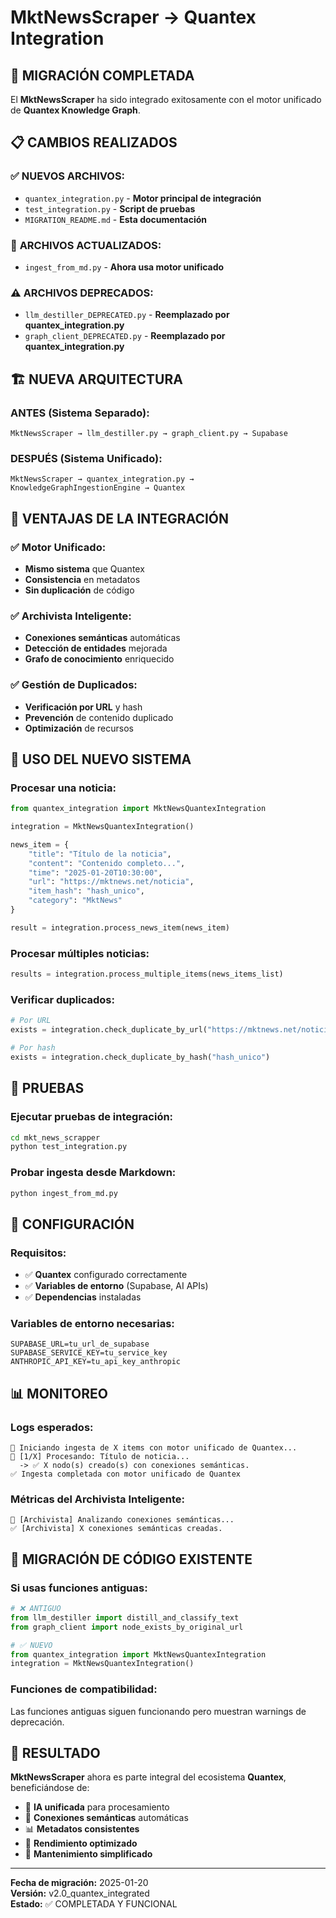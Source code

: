 # MktNewsScraper → Quantex Integration

## 🚀 MIGRACIÓN COMPLETADA

El **MktNewsScraper** ha sido integrado exitosamente con el motor unificado de **Quantex Knowledge Graph**.

## 📋 CAMBIOS REALIZADOS

### ✅ **NUEVOS ARCHIVOS:**
- `quantex_integration.py` - **Motor principal de integración**
- `test_integration.py` - **Script de pruebas**
- `MIGRATION_README.md` - **Esta documentación**

### 🔄 **ARCHIVOS ACTUALIZADOS:**
- `ingest_from_md.py` - **Ahora usa motor unificado**

### ⚠️ **ARCHIVOS DEPRECADOS:**
- `llm_destiller_DEPRECATED.py` - **Reemplazado por quantex_integration.py**
- `graph_client_DEPRECATED.py` - **Reemplazado por quantex_integration.py**

## 🏗️ **NUEVA ARQUITECTURA**

### **ANTES (Sistema Separado):**
```
MktNewsScraper → llm_destiller.py → graph_client.py → Supabase
```

### **DESPUÉS (Sistema Unificado):**
```
MktNewsScraper → quantex_integration.py → KnowledgeGraphIngestionEngine → Quantex
```

## 🎯 **VENTAJAS DE LA INTEGRACIÓN**

### ✅ **Motor Unificado:**
- **Mismo sistema** que Quantex
- **Consistencia** en metadatos
- **Sin duplicación** de código

### ✅ **Archivista Inteligente:**
- **Conexiones semánticas** automáticas
- **Detección de entidades** mejorada
- **Grafo de conocimiento** enriquecido

### ✅ **Gestión de Duplicados:**
- **Verificación por URL** y hash
- **Prevención** de contenido duplicado
- **Optimización** de recursos

## 📖 **USO DEL NUEVO SISTEMA**

### **Procesar una noticia:**
```python
from quantex_integration import MktNewsQuantexIntegration

integration = MktNewsQuantexIntegration()

news_item = {
    "title": "Título de la noticia",
    "content": "Contenido completo...",
    "time": "2025-01-20T10:30:00",
    "url": "https://mktnews.net/noticia",
    "item_hash": "hash_unico",
    "category": "MktNews"
}

result = integration.process_news_item(news_item)
```

### **Procesar múltiples noticias:**
```python
results = integration.process_multiple_items(news_items_list)
```

### **Verificar duplicados:**
```python
# Por URL
exists = integration.check_duplicate_by_url("https://mktnews.net/noticia")

# Por hash
exists = integration.check_duplicate_by_hash("hash_unico")
```

## 🧪 **PRUEBAS**

### **Ejecutar pruebas de integración:**
```bash
cd mkt_news_scrapper
python test_integration.py
```

### **Probar ingesta desde Markdown:**
```bash
python ingest_from_md.py
```

## 🔧 **CONFIGURACIÓN**

### **Requisitos:**
- ✅ **Quantex** configurado correctamente
- ✅ **Variables de entorno** (Supabase, AI APIs)
- ✅ **Dependencias** instaladas

### **Variables de entorno necesarias:**
```env
SUPABASE_URL=tu_url_de_supabase
SUPABASE_SERVICE_KEY=tu_service_key
ANTHROPIC_API_KEY=tu_api_key_anthropic
```

## 📊 **MONITOREO**

### **Logs esperados:**
```
🚀 Iniciando ingesta de X items con motor unificado de Quantex...
📰 [1/X] Procesando: Título de noticia...
  -> ✅ X nodo(s) creado(s) con conexiones semánticas.
✅ Ingesta completada con motor unificado de Quantex
```

### **Métricas del Archivista Inteligente:**
```
🤖 [Archivista] Analizando conexiones semánticas...
✅ [Archivista] X conexiones semánticas creadas.
```

## 🚨 **MIGRACIÓN DE CÓDIGO EXISTENTE**

### **Si usas funciones antiguas:**
```python
# ❌ ANTIGUO
from llm_destiller import distill_and_classify_text
from graph_client import node_exists_by_original_url

# ✅ NUEVO
from quantex_integration import MktNewsQuantexIntegration
integration = MktNewsQuantexIntegration()
```

### **Funciones de compatibilidad:**
Las funciones antiguas siguen funcionando pero muestran warnings de deprecación.

## 🎉 **RESULTADO**

**MktNewsScraper** ahora es parte integral del ecosistema **Quantex**, beneficiándose de:
- 🧠 **IA unificada** para procesamiento
- 🔗 **Conexiones semánticas** automáticas  
- 📊 **Metadatos consistentes**
- 🚀 **Rendimiento optimizado**
- 🔄 **Mantenimiento simplificado**

---

**Fecha de migración:** 2025-01-20  
**Versión:** v2.0_quantex_integrated  
**Estado:** ✅ COMPLETADA Y FUNCIONAL
